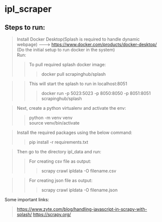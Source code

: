 # ipl_scraper
## Steps to run:
> Install Docker Desktop(Splash is required to handle dynamic webpage) ---> https://www.docker.com/products/docker-desktop/ <br /> (Do the initial setup to run docker in the system)
<br />Run:
>> To pull required splash docker image:<br />
>>> docker pull scrapinghub/splash<br />

>> This will start the splash to run in localhost:8051 <br /> 
>>> docker run -p 5023:5023 -p 8050:8050 -p 8051:8051 scrapinghub/splash


>Next, create a python virtualenv and activate the env:
>> python -m venv venv<br />
>> source venv/bin/activate

>Install the required packages using the below command:<br/>
>> pip install -r requirements.txt<br/>

> Then go to the directory ipl_data and run:
>> For creating csv file as output:<br />
>>> scrapy crawl ipldata -O filename.csv<br />

>> For creating json file as output:<br />
>>> scrapy crawl ipldata -O filename.json<br />


Some important links: 
> https://www.zyte.com/blog/handling-javascript-in-scrapy-with-splash/
> https://scrapy.org/